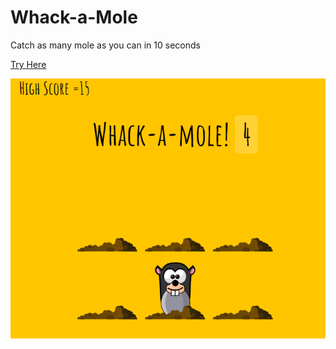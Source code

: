 # Whack-a-Mole

Catch as many mole as you can in 10 seconds

[Try Here](https://aslikasap.github.io/Whack-a-Mole/)

![a](mole.png)
